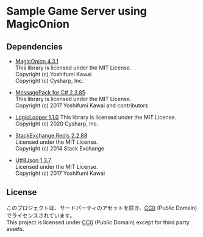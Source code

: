 # Sample Game Server using MagicOnion

## Dependencies

- [MagicOnion 4.3.1](https://github.com/Cysharp/MagicOnion/releases/tag/4.3.1)  
  This library is licensed under the MIT License.  
  Copyright (c) Yoshifumi Kawai  
  Copyright (c) Cysharp, Inc.  

- [MessagePack for C# 2.3.85](https://github.com/neuecc/MessagePack-CSharp/releases/tag/v2.3.85)  
  This library is licensed under the MIT License.  
  Copyright (c) 2017 Yoshifumi Kawai and contributors  

- [LogicLooper 1.1.0](https://github.com/Cysharp/LogicLooper/releases/tag/1.1.0)
  This library is licensed under the MIT License.  
  Copyright (c) 2020 Cysharp, Inc.

- [StackExchange.Redis 2.2.88](https://github.com/StackExchange/StackExchange.Redis)  
  Licensed under the MIT License.  
  Copyright (c) 2014 Stack Exchange  

- [Utf8Json 1.3.7](https://github.com/neuecc/Utf8Json)  
  Licensed under the MIT License.  
  Copyright (c) 2017 Yoshifumi Kawai  

## License
このプロジェクトは、サードパーティのアセットを除き、[CC0](http://creativecommons.org/publicdomain/zero/1.0/deed.ja) (Public Domain) でライセンスされています。  
This project is licensed under [CC0](https://creativecommons.org/publicdomain/zero/1.0/deed.en) (Public Domain) except for third party assets.  
